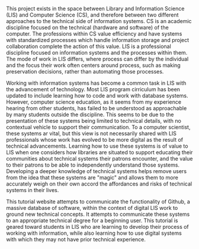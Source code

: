 This project exists in the space between Library and Information Science (LIS) and Computer Science (CS), and therefore 
between two different approaches to the technical side of
information systems. CS is an academic discipline focused on the technical (hardware and software) of the computer. The professions within CS value efficiency
and have systems with standardized processes which handle information storage and project collaboration complete the action of this value. LIS is a professional discipline focused on information systems and the processes within them. The mode of work in LIS differs, where process can differ by the individual
and the focus their work often centers around process, such as making preservation decisions, rather than automating those processes.

Working with information systems has become a common task in LIS
with the advancement of technology. Most LIS program cirriculum has been updated
to include learning how to code and work with database systems. However,
computer science education, as it seems from my experience hearing from other students, has failed to be
understood as approachable by many students outside the discipline. This
seems to be due to the presentation of these systems being limited to technical
details, with no contextual vehicle to support their communication. To a computer
scientist, these systems ar vital, but this view is not necessarily shared with LIS professionals
whose work has evolved to be more digital as the result of technical advancements. Learning how to use these systems is of value to LIS when one considers how libraries are situated to support educating their communities about technical systems their patrons encounter, and the value to their patrons
to be able to independently understand those systems. Developing a deeper knowledge of technical systems helps
remove users from the idea that these systems are "magic" and allows them to more accurately weigh on their own accord the affordances and risks of technical systems in their lives.

This tutorial website attempts to communicate the functionality of Github,
a massive database of software, within the context of digital LIS work to ground new technical concepts. It
attempts to communicate these systems to an appropriate technical degree for
a beginning user. This tutorial is geared toward students in LIS who are learning to develop their process of working with information, while also learning how to use digital systems 
with which they may not have prior technical experience. 

